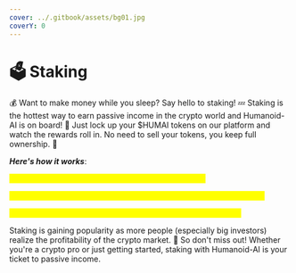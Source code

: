 ```yaml
---
cover: ../.gitbook/assets/bg01.jpg
coverY: 0
---
```


# 🗳 Staking

💰 Want to make money while you sleep? Say hello to staking! 💤 Staking is the hottest way to earn passive income in the crypto world and Humanoid-AI is on board! 🚀 Just lock up your $HUMAI tokens on our platform and watch the rewards roll in. No need to sell your tokens, you keep full ownership. 💪

&#x20;_**Here's how it works**_:&#x20;

_<mark style="color:yellow;">Stake your $Humanoid-AI tokens on our linked wallet</mark>_

_<mark style="color:yellow;">Send them to our staking contract, and lock them up for a set period.</mark>_

_<mark style="color:yellow;">Then, sit back and watch the $Humanoid-AI rewards stack up.</mark>_&#x20;

Staking is gaining popularity as more people (especially big investors) realize the profitability of the crypto market. 💸 So don't miss out! Whether you're a crypto pro or just getting started, staking with Humanoid-AI is your ticket to passive income.&#x20;
